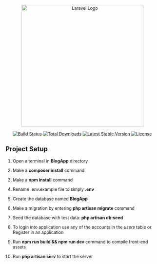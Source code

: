 <p align="center"><a href="https://laravel.com" target="_blank"><img src="https://raw.githubusercontent.com/laravel/art/master/logo-lockup/5%20SVG/2%20CMYK/1%20Full%20Color/laravel-logolockup-cmyk-red.svg" width="400" alt="Laravel Logo"></a></p>

<p align="center">
<a href="https://github.com/laravel/framework/actions"><img src="https://github.com/laravel/framework/workflows/tests/badge.svg" alt="Build Status"></a>
<a href="https://packagist.org/packages/laravel/framework"><img src="https://img.shields.io/packagist/dt/laravel/framework" alt="Total Downloads"></a>
<a href="https://packagist.org/packages/laravel/framework"><img src="https://img.shields.io/packagist/v/laravel/framework" alt="Latest Stable Version"></a>
<a href="https://packagist.org/packages/laravel/framework"><img src="https://img.shields.io/packagist/l/laravel/framework" alt="License"></a>
</p>

## Project Setup

1. Open a terminal in <b>BlogApp</b> directory

2. Make a <b>composer install</b> command 

3. Make a <b>npm install</b> command 

4. Rename .env.example file to simply <b>.env</b>

5. Create the database named <b>BlogApp</b>

5. Make a migration by entering <b>php artisan migrate</b> command

6. Seed the database with test data: <b>php artisan db:seed</b>

7. To login into application use any of the accounts in the <i>users</i> table
 or Register in an application

8. Run <b>npm run build && npm run dev</b> command to compile front-end assets

9. Run <b>php artisan serv</b> to start the server
